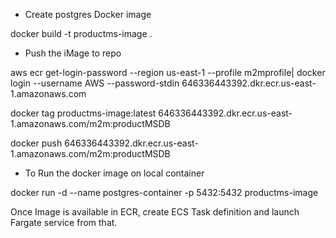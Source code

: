 * Create postgres Docker image

docker build -t productms-image .

* Push the iMage to repo

aws ecr get-login-password --region us-east-1 --profile m2mprofile| docker login --username AWS --password-stdin 646336443392.dkr.ecr.us-east-1.amazonaws.com


docker tag productms-image:latest 646336443392.dkr.ecr.us-east-1.amazonaws.com/m2m:productMSDB

 
docker push 646336443392.dkr.ecr.us-east-1.amazonaws.com/m2m:productMSDB


* To Run the docker image on local container

docker run -d --name postgres-container -p 5432:5432 productms-image

Once Image is available in ECR, create ECS Task definition and launch Fargate service from that.
